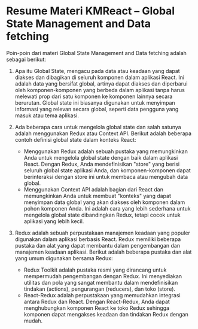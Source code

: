 # Resume Materi KMReact – Global State Management and Data fetching

Poin-poin dari materi Global State Management and Data fetching adalah sebagai berikut:

1. Apa itu Global State, mengacu pada data atau keadaan yang dapat diakses dan dibagikan di seluruh komponen dalam aplikasi React. Ini adalah data yang bersifat global, artinya dapat diakses dan diperbarui oleh komponen-komponen yang berbeda dalam aplikasi tanpa harus melewati prop dari satu komponen ke komponen lainnya secara berurutan. Global state ini biasanya digunakan untuk menyimpan informasi yang relevan secara global, seperti data pengguna yang masuk atau tema aplikasi.

2. Ada beberapa cara untuk mengelola global state dan salah satunya adalah menggunakan Redux atau Context API. Berikut adalah beberapa contoh definisi global state dalam konteks React:
   - Menggunakan Redux adalah sebuah pustaka yang memungkinkan Anda untuk mengelola global state dengan baik dalam aplikasi React. Dengan Redux, Anda mendefinisikan "store" yang berisi seluruh global state aplikasi Anda, dan komponen-komponen dapat berinteraksi dengan store ini untuk membaca atau mengubah data global.
   - Menggunakan Context API adalah bagian dari React dan memungkinkan Anda untuk membuat "konteks" yang dapat menyimpan data global yang akan diakses oleh komponen dalam pohon komponen Anda. Ini adalah cara yang lebih sederhana untuk mengelola global state dibandingkan Redux, tetapi cocok untuk aplikasi yang lebih kecil.

3. Redux adalah sebuah perpustakaan manajemen keadaan yang populer digunakan dalam aplikasi berbasis React. Redux memiliki beberapa pustaka dan alat yang dapat membantu dalam pengembangan dan manajemen keadaan aplikasi. Berikut adalah beberapa pustaka dan alat yang umum digunakan bersama Redux:
   - Redux Toolkit adalah pustaka resmi yang dirancang untuk mempermudah pengembangan dengan Redux. Ini menyediakan utilitas dan pola yang sangat membantu dalam mendefinisikan tindakan (actions), pengurangan (reducers), dan toko (store).
   - React-Redux adalah perpustakaan yang memudahkan integrasi antara Redux dan React. Dengan React-Redux, Anda dapat menghubungkan komponen React ke toko Redux sehingga komponen dapat mengakses keadaan dan tindakan Redux dengan mudah.